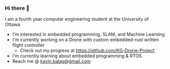 ### Hi there 👋

I am a fourth year computer engineering student at the University of Ottawa. 

- I'm interested in embedded programming, SLAM, and Machine Learning
- I'm currently working on a Drone with custom embedded-rust written flight controller
  - Check out my progress at https://github.com/KG-Drone-Project
- I'm currently learning about embedded programming & RTOS
- Reach me @ kavin.balag@gmail.com

<!--
**KavinTheG/KavinTheG** is a ✨ _special_ ✨ repository because its `README.md` (this file) appears on your GitHub profile.

Here are some ideas to get you started:

- 🔭 I’m currently working on ...
- 🌱 I’m currently learning ...
- 👯 I’m looking to collaborate on ...
- 🤔 I’m looking for help with ...
- 💬 Ask me about ...
- 📫 How to reach me: ...
- 😄 Pronouns: ...
- ⚡ Fun fact: ...
-->
